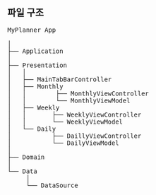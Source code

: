 
## 파일 구조 

<pre>
MyPlanner App <br/>
│
├── Application
│
├── Presentation 
│   │    
│   ├── MainTabBarController 
│   ├── Monthly 
│   │        ├── MonthlyViewController 
│   │        └── MonthlyViewModel
│   ├── Weekly
│   │       ├── WeeklyViewController 
│   │       └── WeeklyViewModel
│   └── Daily 
│           ├── DaillyViewController 
│           └── DailyViewModel
│   
├── Domain
│  
└── Data 
     │ 
     └── DataSource
<pre>
